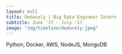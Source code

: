 ```yaml
---
layout: null
title: Deducely | Big Data Engineer Intern
subtitle: June '17 - July '17
image: "img/timeline/deducely.jpeg"
---
```

Python, Docker, AWS, NodeJS, MongoDB